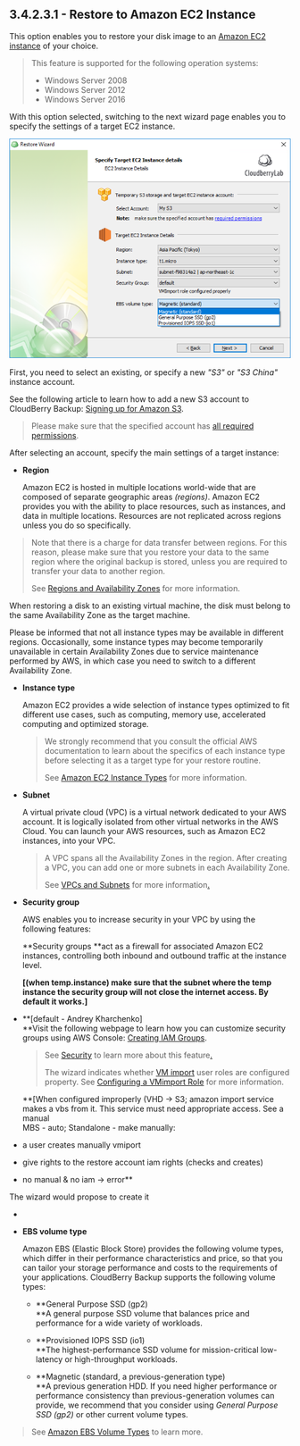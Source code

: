 ## 3.4.2.3.1 - Restore to Amazon EC2 Instance

This option enables you to restore your disk image to an [Amazon EC2 instance](https://aws.amazon.com/ec2/instance-types/) of your choice.

> This feature is supported for the following operation systems:
>
> * Windows Server 2008
> * Windows Server 2012
> * Windows Server 2016

With this option selected, switching to the next wizard page enables you to specify the settings of a target EC2 instance.

![](/assets/image-based-to-ec2-instance-details.png)

First, you need to select an existing, or specify a new _"S3"_ or _"S3 China"_ instance account.

See the following article to learn how to add a new S3 account to CloudBerry Backup: [Signing up for Amazon S3](https://help.cloudberrylab.com/cloudberry-backup/signing-up-for-the-cloud/amazon-aws/signing-up-for-amazon-s3).

> Please make sure that the specified account has [all required permissions](/concepts/permissions.md).

After selecting an account, specify the main settings of a target instance:

* **Region**

  Amazon EC2 is hosted in multiple locations world-wide that are composed of separate geographic areas _\(regions\)_. Amazon EC2 provides you with the ability to place resources, such as instances, and data in multiple locations. Resources are not replicated across regions unless you do so specifically.

> Note that there is a charge for data transfer between regions. For this reason, please make sure that you restore your data to the same region where the original backup is stored, unless you are required to transfer your data to another region.
>
> See [Regions and Availability Zones](https://docs.aws.amazon.com/AWSEC2/latest/UserGuide/using-regions-availability-zones.html) for more information.



When restoring a disk to an existing virtual machine, the disk must belong to the same Availability Zone as the target machine.

Please be informed that not all instance types may be available in different regions. Occasionally, some instance types may become temporarily unavailable in certain Availability Zones due to service maintenance performed by AWS, in which case you need to switch to a different Availability Zone.



* **Instance type**

  Amazon EC2 provides a wide selection of instance types optimized to fit different use cases, such as computing, memory use, accelerated computing and optimized storage.

  > We strongly recommend that you consult the official AWS documentation to learn about the specifics of each instance type before selecting it as a target type for your restore routine.  
  >   
  > See [Amazon EC2 Instance Types](https://www.gitbook.com/book/yuriyshutov/restore-wizard-draft/edit#) for more information.

* **Subnet**

  A virtual private cloud \(VPC\) is a virtual network dedicated to your AWS account. It is logically isolated from other virtual networks in the AWS Cloud. You can launch your AWS resources, such as Amazon EC2 instances, into your VPC.

  > A VPC spans all the Availability Zones in the region. After creating a VPC, you can add one or more subnets in each Availability Zone.
  >
  > See [VPCs and Subnets](https://www.gitbook.com/book/yuriyshutov/restore-wizard-draft/edit#) for more information[.](https://www.gitbook.com/book/yuriyshutov/restore-wizard-draft/edit#)

* **Security group**

  AWS enables you to increase security in your VPC by using the following features:

  **Security groups **act as a firewall for associated Amazon EC2 instances, controlling both inbound and outbound traffic at the instance level.

  **\[\(when temp.instance\) make sure that the subnet where the temp instance the security group will not close the internet access. By default it works.\]**



* **\[default - Andrey Kharchenko\]      
  **Visit the following webpage to learn how you can customize security groups using AWS Console: [Creating IAM Groups](https://docs.aws.amazon.com/IAM/latest/UserGuide/id_groups_create.html).

  > See [Security](https://www.gitbook.com/book/yuriyshutov/restore-wizard-draft/edit#) to learn more about this feature[.](https://www.gitbook.com/book/yuriyshutov/restore-wizard-draft/edit#)
  >
  > The wizard indicates whether [VM import](https://aws.amazon.com/ec2/vm-import/) user roles are configured property. See [Configuring a VMimport Role](https://help.cloudberrylab.com/cloudberry-backup/signing-up-for-the-cloud/amazon-aws/configuring-a-vmimport-role) for more information.

  \*\*\[When configured improperly \(VHD -&gt; S3; amazon import service makes a vbs from it. This service must need appropriate access. See a manual  
  MBS - auto; Standalone - make manually:

* a user creates manually vmiport

* give rights to the restore account iam rights \(checks and creates\)  
* no manual & no iam -&gt; error\*\*

The wizard would propose to create it

* 
* **EBS volume type**

  Amazon EBS \(Elastic Block Store\) provides the following volume types, which differ in their performance characteristics and price, so that you can tailor your storage performance and costs to the requirements of your applications. CloudBerry Backup supports the following volume types:

  * **General Purpose SSD \(gp2\)                                                                          
    **A general purpose SSD volume that balances price and performance for a wide variety of workloads.

  * **Provisioned IOPS SSD \(io1\)                                                                          
    **The highest-performance SSD volume for mission-critical low-latency or high-throughput workloads.

  * **Magnetic \(standard, a previous-generation type\)                                                                          
    **A previous generation HDD. If you need higher performance or performance consistency than previous-generation volumes can provide, we recommend that you consider using _General Purpose SSD \(gp2\)_ or other current volume types.

> See [Amazon EBS Volume Types](https://docs.aws.amazon.com/AWSEC2/latest/UserGuide/EBSVolumeTypes.html) to learn more.



